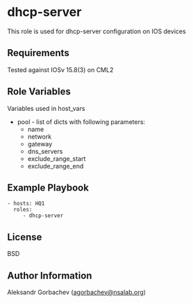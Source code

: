 dhcp-server
=========

This role is used for dhcp-server configuration on IOS devices

Requirements
------------

Tested against IOSv 15.8(3) on CML2

Role Variables
--------------

Variables used in host_vars
- pool - list of dicts with following parameters:
  - name
  - network
  - gateway
  - dns_servers
  - exclude_range_start
  - exclude_range_end

Example Playbook
----------------

    - hosts: HQ1
      roles:
         - dhcp-server

License
-------

BSD

Author Information
------------------

Aleksandr Gorbachev (agorbachev@nsalab.org)

